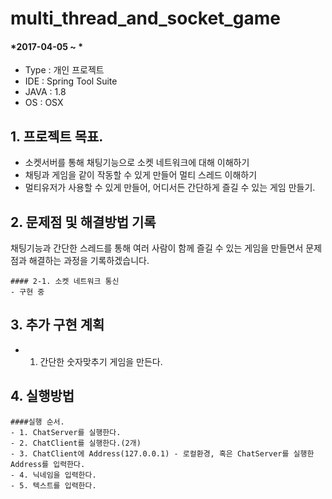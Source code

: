 # multi_thread_and_socket_game

#### *2017-04-05 ~ *  

- Type : 개인 프로젝트
- IDE : Spring Tool Suite
- JAVA : 1.8
- OS : OSX  


## 1. 프로젝트 목표.
- 소켓서버를 통해 채팅기능으로 소켓 네트워크에 대해 이해하기
- 채팅과 게임을 같이 작동할 수 있게 만들어 멀티 스레드 이해하기
- 멀티유저가 사용할 수 있게 만들어, 어디서든 간단하게 즐길 수 있는 게임 만들기.


## 2. 문제점 및 해결방법 기록  
채팅기능과 간단한 스레드를 통해 여러 사람이 함께 즐길 수 있는 게임을 만들면서 문제점과 해결하는 과정을 기록하겠습니다.

	#### 2-1. 소켓 네트워크 통신
	- 구현 중


## 3. 추가 구현 계획 
- 1. 간단한 숫자맞추기 게임을 만든다. 



## 4. 실행방법
	####실행 순서.	
	- 1. ChatServer를 실행한다.
	- 2. ChatClient를 실행한다.(2개)
	- 3. ChatClient에 Address(127.0.0.1) - 로컬환경, 혹은 ChatServer를 실행한 Address를 입력한다.
	- 4. 닉네임을 입력한다.
	- 5. 텍스트를 입력한다.
